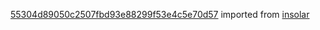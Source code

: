 [55304d89050c2507fbd93e88299f53e4c5e70d57](https://github.com/insolar/insolar/commit/55304d89050c2507fbd93e88299f53e4c5e70d57) imported from [insolar](https://github.com/insolar/insolar)
